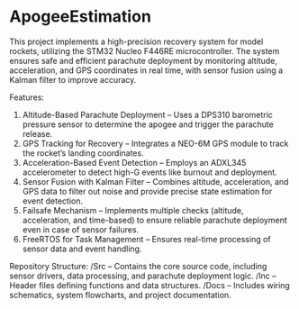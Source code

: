 # ApogeeEstimation
This project implements a high-precision recovery system for model rockets, utilizing the STM32 Nucleo F446RE microcontroller. The system ensures safe and efficient parachute deployment by monitoring altitude, acceleration, and GPS coordinates in real time, with sensor fusion using a Kalman filter to improve accuracy.

Features:
1. Altitude-Based Parachute Deployment – Uses a DPS310 barometric pressure sensor to determine the apogee and trigger the parachute release.
2. GPS Tracking for Recovery – Integrates a NEO-6M GPS module to track the rocket’s landing coordinates.
3. Acceleration-Based Event Detection – Employs an ADXL345 accelerometer to detect high-G events like burnout and deployment.
4. Sensor Fusion with Kalman Filter – Combines altitude, acceleration, and GPS data to filter out noise and provide precise state estimation for event detection.
5. Failsafe Mechanism – Implements multiple checks (altitude, acceleration, and time-based) to ensure reliable parachute deployment even in case of sensor failures.
6. FreeRTOS for Task Management – Ensures real-time processing of sensor data and event handling.
   
Repository Structure:
/Src – Contains the core source code, including sensor drivers, data processing, and parachute deployment logic.
/Inc – Header files defining functions and data structures.
/Docs – Includes wiring schematics, system flowcharts, and project documentation.

